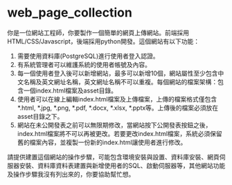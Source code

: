 # web_page_collection

你是一位網站工程師，你要製作一個簡單的網頁上傳網站。前端採用HTML/CSS/Javascript，後端採用python開發。這個網站有以下功能：
1. 需要使用資料庫(PostgreSQL)進行使用者登入認證。
2. 有系統管理者可以維護系統的使用者帳號及內容。
3. 每一個使用者登入後可以新增網站，最多可以新增10個，網站屬性至少包含中文名稱及英文網址名稱，英文網址名稱不可以重複。每個網站的檔案架構：包含一個index.html檔案及asset目錄。
4. 使用者可以在線上編輯index.html檔案及上傳檔案，上傳的檔案格式僅包含*.html, *.jpg, *.png, *.pdf, *.docx, *.xlsx, *.pptx等。上傳後的檔案必須放在asset目錄之下。
5. 網站在未公開發表之前可以無限期修改，當網站按下公開發表按鈕之後，index.html檔案將不可以再被更改。若要更改index.html檔案，系統必須保留舊的檔案內容，並複製一份新的index.html讓使用者進行修改。

請提供建置這個網站的操作步驟，可能包含環境安裝與設置、資料庫安裝、網頁伺服器安裝、資料庫資料表建置與新增使用者的SQL、啟動伺服器等，其他網站功能及操作步驟我沒有列出來的，你要協助幫忙想。
